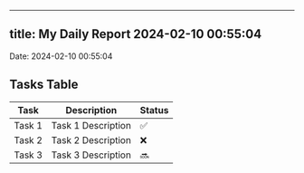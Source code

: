 
---
title: My Daily Report 2024-02-10 00:55:04
---

Date: 2024-02-10 00:55:04

## Tasks Table

| Task | Description | Status |
|------|-------------|--------|
| Task 1 | Task 1 Description | ✅ |
| Task 2 | Task 2 Description | ❌ |
| Task 3 | Task 3 Description | 🔜 |
